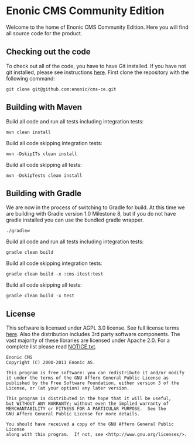 
# Enonic CMS Community Edition

Welcome to the home of Enonic CMS Community Edition. Here you will find all source code for the product.

## Checking out the code

To check out all of the code, you have to have Git installed. If you have not git installed, please see instructions [here](http://help.github.com/set-up-git-redirect). First clone
the repository with the following command:

	git clone git@github.com:enonic/cms-ce.git

## Building with Maven

Build all code and run all tests including integration tests:

    mvn clean install

Build all code skipping integration tests:

    mvn -DskipITs clean install

Build all code skipping all tests:

    mvn -DskipTests clean install

## Building with Gradle

We are now in the process of switching to Gradle for build. At this time we are building with Gradle version 1.0 Milestone 8, but if you do not have
gradle installed you can use the bundled gradle wrapper.

	./gradlew 
	
Build all code and run all tests including integration tests:

    gradle clean build

Build all code skipping integration tests:

    gradle clean build -x :cms-itest:test

Build all code skipping all tests:

    gradle clean build -x test

## License

This software is licensed under AGPL 3.0 license. See full license terms [here](http://www.enonic.com/license). Also the distribution includes
3rd party software components. The vast majority of these libraries are licensed under Apache 2.0. For a complete list please 
read [NOTICE.txt](https://github.com/enonic/cms-ce/raw/master/modules/cms-distro/src/resources/NOTICE.txt).

	Enonic CMS
	Copyright (C) 2000-2011 Enonic AS.

	This program is free software: you can redistribute it and/or modify
	it under the terms of the GNU Affero General Public License as
	published by the Free Software Foundation, either version 3 of the
	License, or (at your option) any later version.

	This program is distributed in the hope that it will be useful,
	but WITHOUT ANY WARRANTY; without even the implied warranty of
	MERCHANTABILITY or FITNESS FOR A PARTICULAR PURPOSE.  See the
	GNU Affero General Public License for more details.

	You should have received a copy of the GNU Affero General Public License
	along with this program.  If not, see <http://www.gnu.org/licenses/>.
